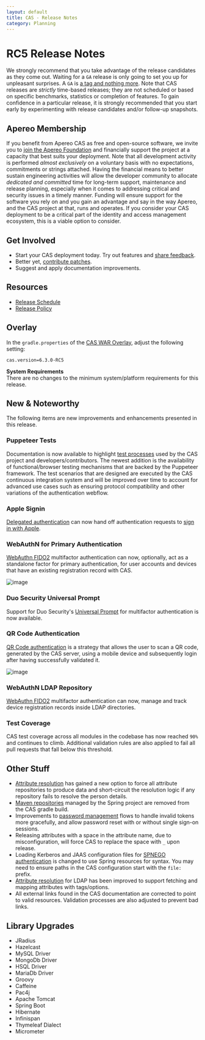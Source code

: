 ```yaml
---
layout: default
title: CAS - Release Notes
category: Planning
---
```


# RC5 Release Notes

We strongly recommend that you take advantage of the release candidates as they come out. Waiting for a `GA` release is only going to set you up for unpleasant surprises. A `GA` is [a tag and nothing more](https://apereo.github.io/2017/03/08/the-myth-of-ga-rel/). Note that CAS releases are *strictly* time-based releases; they are not scheduled or based on specific benchmarks, statistics or completion of features. To gain confidence in a particular release, it is strongly recommended that you start early by experimenting with release candidates and/or follow-up snapshots.

## Apereo Membership

If you benefit from Apereo CAS as free and open-source software, we invite you to [join the Apereo Foundation](https://www.apereo.org/content/apereo-membership) and financially support the project at a capacity that best suits your deployment. Note that all development activity is performed *almost exclusively* on a voluntary basis with no expectations, commitments or strings attached. Having the financial means to better sustain engineering activities will allow the developer community to allocate *dedicated and committed* time for long-term support, maintenance and release planning, especially when it comes to addressing critical and security issues in a timely manner. Funding will ensure support for the software you rely on and you gain an advantage and say in the way Apereo, and the CAS project at that, runs and operates. If you consider your CAS deployment to be a critical part of the identity and access management ecosystem, this is a viable option to consider.

## Get Involved

- Start your CAS deployment today. Try out features and [share feedback](/cas/Mailing-Lists.html).
- Better yet, [contribute patches](/cas/developer/Contributor-Guidelines.html).
- Suggest and apply documentation improvements.

## Resources

- [Release Schedule](https://github.com/apereo/cas/milestones)
- [Release Policy](/cas/developer/Release-Policy.html)

## Overlay

In the `gradle.properties` of the [CAS WAR Overlay](../installation/WAR-Overlay-Installation.html), adjust the following setting:

```properties
cas.version=6.3.0-RC5
```

<div class="alert alert-info">
  <strong>System Requirements</strong><br/>There are no changes to the minimum system/platform requirements for this release.
</div>

## New & Noteworthy

The following items are new improvements and enhancements presented in this release.

### Puppeteer Tests

Documentation is now available to highlight [test processes](../developer/Test-Process.html) used by the CAS project and developers/contributors. The newest addition is the availability of functional/browser testing mechanisms that are backed by the Puppeteer framework. The test scenarios that are designed are executed by the CAS continuous integration system and will be improved over time to account for advanced use cases such as ensuring protocol compatibility and other variations of the authentication webflow.

### Apple Signin

[Delegated authentication](../integration/Delegate-Authentication.html) can now hand off authentication requests to [sign in with Apple](https://developer.apple.com/sign-in-with-apple/).

### WebAuthN for Primary Authentication

[WebAuthn FIDO2](../mfa/FIDO2-WebAuthn-Authentication.html) multifactor authentication can now, optionally, act as a standalone factor for primary authentication, for user accounts and devices that have an existing registration record with CAS.

![image](https://user-images.githubusercontent.com/1205228/98920646-96243c80-24e5-11eb-9ebc-b7eb5ac755af.png)

### Duo Security Universal Prompt

Support for Duo Security's [Universal Prompt](../mfa/DuoSecurity-Authentication.html) for multifactor authentication is now available.

### QR Code Authentication

[QR Code authentication](../installation/QRCode-Authentication.html) is a strategy that allows the user to scan a QR code, generated by the CAS server, using a mobile device and subsequently login after having successfully validated it.

![image](https://user-images.githubusercontent.com/1205228/100055418-111c1a00-2e39-11eb-840f-e9c9b866f106.png)

### WebAuthN LDAP Repository

[WebAuthn FIDO2](../mfa/FIDO2-WebAuthn-Authentication.html) multifactor authentication can now, manage and track device registration records inside LDAP directories.

### Test Coverage

CAS test coverage across all modules in the codebase has now reached `90%` and continues to climb. Additional validation rules are also applied to fail all pull requests that fall below this threshold.

## Other Stuff

- [Attribute resolution](../integration/Attribute-Resolution.html) has gained a new option to force all attribute repositories to produce data and short-circuit the resolution logic if any repository fails to resolve the person details.
- [Maven repositories](https://spring.io/blog/2020/10/29/notice-of-permissions-changes-to-repo-spring-io-fall-and-winter-2020) managed by the Spring project are removed from the CAS gradle build.
- Improvements to [password management](../password_management/Password-Management.html) flows to handle invalid tokens more gracefully, and allow password reset with or without single sign-on sessions.
- Releasing attributes with a space in the attribute name, due to misconfiguration, will force CAS to replace the space with `_` upon release.
- Loading Kerberos and JAAS configuration files for [SPNEGO authentication](../installation/SPNEGO-Authentication.html) is changed to use Spring resources for syntax. You may need to ensure paths in the CAS configuration start with the `file:` prefix.
- [Attribute resolution](../integration/Attribute-Resolution.html) for LDAP has been improved to support fetching and mapping attributes with tags/options.
- All external links found in the CAS documentation are corrected to point to valid resources. Validation processes are also adjusted to prevent bad links.

## Library Upgrades

- JRadius
- Hazelcast
- MySQL Driver
- MongoDb Driver
- HSQL Driver
- MariaDb Driver
- Groovy
- Caffeine
- Pac4j
- Apache Tomcat
- Spring Boot
- Hibernate
- Infinispan
- Thymeleaf Dialect
- Micrometer
